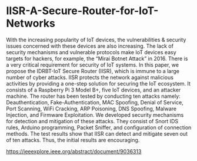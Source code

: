 # IISR-A-Secure-Router-for-IoT-Networks
With the increasing popularity of IoT devices, the vulnerabilities &amp; security issues concerned with these devices are also increasing. The lack of security mechanisms and vulnerable protocols make IoT devices easy targets for hackers, for example, the “Mirai Botnet Attack” in 2016. There is a very critical requirement for security of IoT systems. In this paper, we propose the IDRBT-IoT Secure Router (IISR), which is immune to a large number of cyber attacks. IISR protects the network against malicious activities by providing a one-step solution for securing the IoT ecosystem. It consists of a Raspberry Pi 3 Model B+, five IoT devices, and an attacker machine. The router has been tested by conducting ten attacks namely: Deauthentication, Fake-Authentication, MAC Spoofing, Denial of Service, Port Scanning, WiFi Cracking, ARP Poisoning, DNS Spoofing, Malware Injection, and Firmware Exploitation. We developed security mechanisms for detection and mitigation of these attacks. They consist of Snort IDS rules, Arduino programming, Packet Sniffer, and configuration of connection methods. The test results show that IISR can detect and mitigate seven out of ten attacks. Thus, the initial results are encouraging.

https://ieeexplore.ieee.org/abstract/document/9036313
